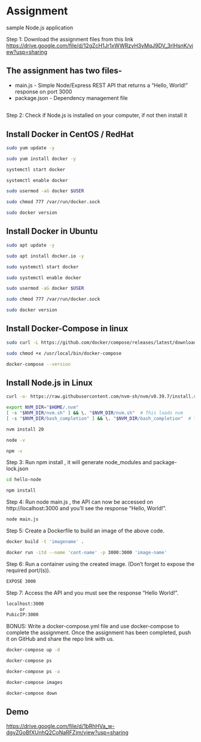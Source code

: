 # Assignment

sample Node.js application

Step 1: Download the assignment files from this link https://drive.google.com/file/d/12gZcH1Jr1xWWRzyH3yMqJ9DV_3rlHsnK/view?usp=sharing
## The assignment has two files-


  - main.js - Simple Node/Express REST API that returns a “Hello, World!” response on port 3000
  - package.json - Dependency management file

##

Step 2: Check if Node.js is installed on your computer, if not then install it


## Install Docker in CentOS / RedHat
```bash
sudo yum update -y

sudo yum install docker -y

systemctl start docker

systemctl enable docker

sudo usermod -aG docker $USER

sudo chmod 777 /var/run/docker.sock 

sudo docker version
```
## Install Docker in Ubuntu
```bash
sudo apt update -y

sudo apt install docker.io -y

sudo systemctl start docker

sudo systemctl enable docker

sudo usermod -aG docker $USER

sudo chmod 777 /var/run/docker.sock 

sudo docker version
```
## Install Docker-Compose in linux
```bash
sudo curl -L https://github.com/docker/compose/releases/latest/download/docker-compose-$(uname -s)-$(uname -m) -o /usr/local/bin/docker-compose

sudo chmod +x /usr/local/bin/docker-compose 

docker-compose --version
```

## Install Node.js in Linux

```bash
curl -o- https://raw.githubusercontent.com/nvm-sh/nvm/v0.39.7/install.sh | bash

export NVM_DIR="$HOME/.nvm"
[ -s "$NVM_DIR/nvm.sh" ] && \. "$NVM_DIR/nvm.sh"  # This loads nvm
[ -s "$NVM_DIR/bash_completion" ] && \. "$NVM_DIR/bash_completion"  # This loads nvm bash_completion

nvm install 20

node -v

npm -v
```
Step 3: Run npm install , it will generate node_modules and package-lock.json

```bash
cd hello-node

npm install
```

Step 4: Run node main.js , the API can now be accessed on http://localhost:3000 and you’ll see the response “Hello, World!”.

```bash
node main.js
```
Step 5: Create a Dockerfile to build an image of the above code.

```bash
docker build -t 'imagename' .

docker run -itd --name 'cont-name' -p 3000:3000 'image-name'
```
Step 6: Run a container using the created image. (Don’t forget to expose the required port/(s)).

```bash
EXPOSE 3000
```

Step 7: Access the API and you must see the response “Hello World!”.

```bash
localhost:3000 
     or 
PubicIP:3000
```
BONUS: Write a docker-compose.yml file and use docker-compose to complete the assignment. Once the assignment has been completed, push it on GitHub and share the repo link with us.

```bash
docker-compose up -d

docker-compose ps

docker-compose ps -a

docker-compose images

docker-compose down
```

## Demo

https://drive.google.com/file/d/1bRhHVa_w-dgyZGoBfXUnhQ2CoNaRFZjm/view?usp=sharing

